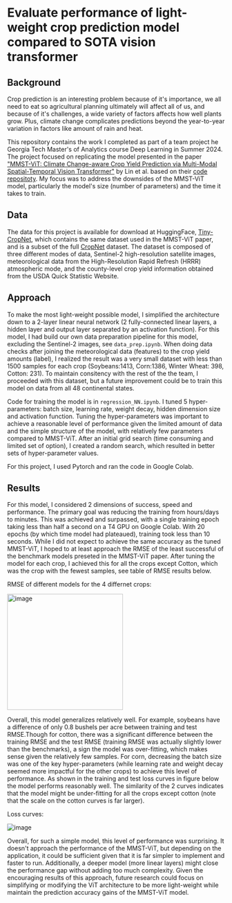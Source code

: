 # Evaluate performance of light-weight crop prediction model compared to SOTA vision transformer

## Background
Crop prediction is an interesting problem because of it's importance, we all need to eat so agricultural planning ultimately will affect all of us, and because of it's challenges, a wide variety of factors affects how well plants grow. Plus, climate change complicates predictions beyond the year-to-year variation in factors like amount of rain and heat. 

This repository contains the work I completed as part of a team project he Georgia Tech Master's of Analytics course Deep Learning in Summer 2024. The project focused on replicating the model presented in the paper ["MMST-ViT: Climate Change-aware Crop Yield Prediction via Multi-Modal Spatial-Temporal Vision Transformer"](https://arxiv.org/pdf/2309.09067) by Lin et al. based on their [code repositoty](https://github.com/fudong03/MMST-ViT/tree/main). My focus was to address the downsides of the MMST-ViT model, particularly the model's size (number of parameters) and the time it takes to train.   

## Data
The data for this project is available for download at HuggingFace, [Tiny-CropNet](https://huggingface.co/datasets/fudong03/Tiny-CropNet), which contains the same dataset used in the MMST-ViT paper, and is a subset of the full [CropNet](https://huggingface.co/datasets/CropNet/CropNet) dataset. The dataset is composed of three different modes of data, Sentinel-2 high-resolution satellite images, meteorological data from the High-Resolution Rapid Refresh (HRRR) atmospheric mode, and the county-level crop yield information obtained from the USDA Quick Statistic Website.   

## Approach
To make the most light-weight possible model, I simplified the architecture down to a 2-layer linear neural network (2 fully-connected linear layers, a hidden layer and output layer separated by an activation function). For this model, I had build our own data preparation pipeline for this model, excluding the Sentinel-2 images, see ```data_prep.ipynb```. When doing data checks after joining the meteorological data (features) to the crop yield amounts (label), I realized the result was a very small dataset with less than 1500 samples for each crop (Soybeans:1413, Corn:1386, Winter Wheat: 398, Cotton: 231). To maintain consitency with the rest of the the team, I proceeded with this dataset, but a future improvement could be to train this model on data from all 48 continental states. 

Code for training the model is in ```regression_NN.ipynb```. I tuned 5 hyper-parameters: batch size, learning rate, weight decay, hidden dimension size and activation function. Tuning the hyper-parameters was important to achieve a reasonable level of performance given the limited amount of data and the simple structure of the model, with relatively few parameters compared to MMST-ViT. After an initial grid search (time consuming and limited set of option), I created a random search, which resulted in better sets of hyper-parameter values. 

For this project, I used Pytorch and ran the code in Google Colab.

## Results
For this model, I considered 2 dimensions of success, speed and performance. The primary goal was reducing the training from hours/days to minutes. This was achieved and surpassed, with a single training epoch taking less than half a second on a T4 GPU on Google Colab. With 20 epochs (by which time model had plateaued), training took less than 10 seconds. While I did not expect to achieve the same accuracy as the tuned MMST-ViT, I hoped to at least approach the RMSE of the least successful of the benchmark models preseted in the MMST-ViT paper. After tuning the model for each crop, I achieved this for all the crops except Cotton, which was the crop with the fewest samples, see table of RMSE results below. 

RMSE of different models for the 4 differnet crops:

<img width="268" alt="image" src="https://github.com/user-attachments/assets/97dd9236-3baa-41f7-809c-51db5f8f5c25">

Overall, this model generalizes relatively well. For example, soybeans have a difference of only 0.8 bushels per acre between training and test RMSE.Though for cotton, there was a significant difference between the training RMSE and the test RMSE (training RMSE was actually slightly lower than the benchmarks), a sign the model was over-fitting, which makes sense given the relatively few samples. For corn, decreasing the batch size was one of the key hyper-parameters (while learning rate and weight decay seemed more impactful for the other crops) to achieve this level of performance. As shown in the training and test loss curves in figure below the model performs reasonably well. The similarity of the 2 curves indicates that the model might be under-fitting for all the crops except cotton (note that the scale on the cotton curves is far larger). 

Loss curves:

![image](https://github.com/user-attachments/assets/095db749-65a6-43be-9db1-c432da623227)


Overall, for such a simple model, this level of performance was surprising. It doesn't approach the performance of the MMST-ViT, but depending on the application, it could be sufficient given that it is far simpler to implement and faster to run. Additionally, a deeper model (more linear layers) might close the performance gap without adding too much complexity. Given the encouraging results of this approach, future research could focus on simplifying or modifying the ViT architecture to be more light-weight while maintain the prediction accuracy gains of the MMST-ViT model. 





